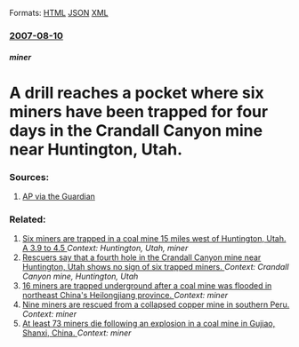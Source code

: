 
Formats: [HTML](/news/2007/08/10/a-drill-reaches-a-pocket-where-six-miners-have-been-trapped-for-four-days-in-the-crandall-canyon-mine-near-huntington-utah.html)  [JSON](/news/2007/08/10/a-drill-reaches-a-pocket-where-six-miners-have-been-trapped-for-four-days-in-the-crandall-canyon-mine-near-huntington-utah.json)  [XML](/news/2007/08/10/a-drill-reaches-a-pocket-where-six-miners-have-been-trapped-for-four-days-in-the-crandall-canyon-mine-near-huntington-utah.xml)  

### [2007-08-10](/news/2007/08/10/index.md)

##### miner
#  A drill reaches a pocket where six miners have been trapped for four days in the Crandall Canyon mine near Huntington, Utah. 




### Sources:

1. [AP via the Guardian](http://www.guardian.co.uk/worldlatest/story/0,,-6840050,00.html)

### Related:

1. [ Six miners are trapped in a coal mine 15 miles west of Huntington, Utah. A 3.9 to 4.5 ](/news/2007/08/6/six-miners-are-trapped-in-a-coal-mine-15-miles-west-of-huntington-utah-a-3-9-to-4-5.md) _Context: Huntington, Utah, miner_
2. [ Rescuers say that a fourth hole in the Crandall Canyon mine near Huntington, Utah shows no sign of six trapped miners. ](/news/2007/08/18/rescuers-say-that-a-fourth-hole-in-the-crandall-canyon-mine-near-huntington-utah-shows-no-sign-of-six-trapped-miners.md) _Context: Crandall Canyon mine, Huntington, Utah_
3. [16 miners are trapped underground after a coal mine was flooded in northeast China's Heilongjiang province. ](/news/2012/12/2/16-miners-are-trapped-underground-after-a-coal-mine-was-flooded-in-northeast-china-s-heilongjiang-province.md) _Context: miner_
4. [Nine miners are rescued from a collapsed copper mine in southern Peru. ](/news/2012/04/11/nine-miners-are-rescued-from-a-collapsed-copper-mine-in-southern-peru.md) _Context: miner_
5. [ At least 73 miners die following an explosion in a coal mine in Gujiao, Shanxi, China. ](/news/2009/02/22/at-least-73-miners-die-following-an-explosion-in-a-coal-mine-in-gujiao-shanxi-china.md) _Context: miner_

